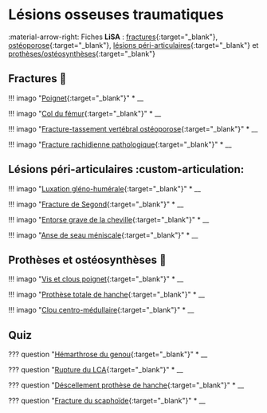 # Lésions osseuses traumatiques

:material-arrow-right: Fiches **LiSA** : [fractures](https://livret.uness.fr/lisa/Fractures_fr%C3%A9quentes_de_l%E2%80%99adulte_et_du_sujet_%C3%A2g%C3%A9){:target="_blank"}, [ostéoporose](https://livret.uness.fr/lisa/Ost%C3%A9opathies_fragilisantes){:target="_blank"}, [lésions péri-articulaires](https://livret.uness.fr/lisa/L%C3%A9sions_p%C3%A9ri-articulaires_et_ligamentaires_du_genou,_de_la_cheville_et_de_l%E2%80%99%C3%A9paule){:target="_blank"} et [prothèses/ostéosynthèses](https://livret.uness.fr/lisa/Proth%C3%A8ses_et_ost%C3%A9osynth%C3%A8ses){:target="_blank"}


## Fractures :bone:

!!! imago "[Poignet](){:target="_blank"}"
    * __

!!! imago "[Col du fémur](){:target="_blank"}"
    * __

!!! imago "[Fracture-tassement vertébral ostéoporose](){:target="_blank"}"
    * __

!!! imago "[Fracture rachidienne pathologique](){:target="_blank"}"
    * __


## Lésions péri-articulaires :custom-articulation:

!!! imago "[Luxation gléno-humérale](){:target="_blank"}"
    * __

!!! imago "[Fracture de Segond](){:target="_blank"}"
    * __

!!! imago "[Entorse grave de la cheville](){:target="_blank"}"
    * __

!!! imago "[Anse de seau méniscale](){:target="_blank"}"
    * __


## Prothèses et ostéosynthèses :hammer:

!!! imago "[Vis et clous poignet](){:target="_blank"}"
    * __

!!! imago "[Prothèse totale de hanche](){:target="_blank"}"
    * __

!!! imago "[Clou centro-médullaire](){:target="_blank"}"
    * __


## Quiz

??? question "[Hémarthrose du genou](){:target="_blank"}"
    * __

??? question "[Rupture du LCA](){:target="_blank"}"
    * __

??? question "[Déscellement prothèse de hanche](){:target="_blank"}"
    * __

??? question "[Fracture du scaphoïde](){:target="_blank"}"
    * __
